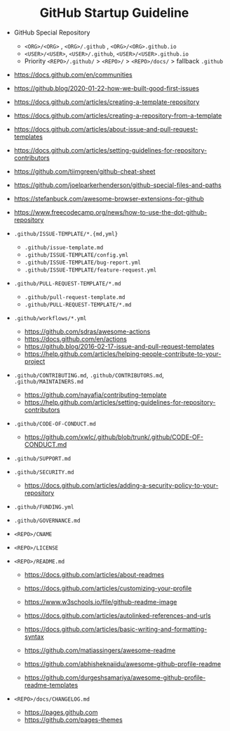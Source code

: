 <div align="center"><h1>GitHub Startup Guideline</h1></div>

- GitHub Special Repository
  * `<ORG>/<ORG>`  , `<ORG>/.github` , `<ORG>/<ORG>.github.io`
  * `<USER>/<USER>`, `<USER>/.github`, `<USER>/<USER>.github.io`
  * Priority `<REPO>/.github/` > `<REPO>/` > `<REPO>/docs/` > fallback `.github`

- https://docs.github.com/en/communities
- https://github.blog/2020-01-22-how-we-built-good-first-issues
- https://docs.github.com/articles/creating-a-template-repository
- https://docs.github.com/articles/creating-a-repository-from-a-template
- https://docs.github.com/articles/about-issue-and-pull-request-templates
- https://docs.github.com/articles/setting-guidelines-for-repository-contributors

- https://github.com/tiimgreen/github-cheat-sheet
- https://github.com/joelparkerhenderson/github-special-files-and-paths
- https://stefanbuck.com/awesome-browser-extensions-for-github
- https://www.freecodecamp.org/news/how-to-use-the-dot-github-repository

* `.github/ISSUE-TEMPLATE/*.{md,yml}`
  - `.github/issue-template.md`
  - `.github/ISSUE-TEMPLATE/config.yml`
  - `.github/ISSUE-TEMPLATE/bug-report.yml`
  - `.github/ISSUE-TEMPLATE/feature-request.yml`

* `.github/PULL-REQUEST-TEMPLATE/*.md`
  - `.github/pull-request-template.md`
  - `.github/PULL-REQUEST-TEMPLATE/*.md`

* `.github/workflows/*.yml`
  - https://github.com/sdras/awesome-actions
  - https://docs.github.com/en/actions
  - https://github.blog/2016-02-17-issue-and-pull-request-templates
  - https://help.github.com/articles/helping-people-contribute-to-your-project

* `.github/CONTRIBUTING.md`, `.github/CONTRIBUTORS.md`, `.github/MAINTAINERS.md`
  - https://github.com/nayafia/contributing-template
  - https://help.github.com/articles/setting-guidelines-for-repository-contributors

* `.github/CODE-OF-CONDUCT.md`
  - https://github.com/xwlc/.github/blob/trunk/.github/CODE-OF-CONDUCT.md

* `.github/SUPPORT.md`
* `.github/SECURITY.md`
  - https://docs.github.com/articles/adding-a-security-policy-to-your-repository
* `.github/FUNDING.yml`
* `.github/GOVERNANCE.md`

* `<REPO>/CNAME`
* `<REPO>/LICENSE`
* `<REPO>/README.md`
  - https://docs.github.com/articles/about-readmes
  - https://docs.github.com/articles/customizing-your-profile
  - https://www.w3schools.io/file/github-readme-image
  - https://docs.github.com/articles/autolinked-references-and-urls
  - https://docs.github.com/articles/basic-writing-and-formatting-syntax

  - https://github.com/matiassingers/awesome-readme
  - https://github.com/abhisheknaiidu/awesome-github-profile-readme
  - https://github.com/durgeshsamariya/awesome-github-profile-readme-templates
* `<REPO>/docs/CHANGELOG.md`
  - https://pages.github.com
  - https://github.com/pages-themes
